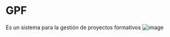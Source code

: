 # GPF
Es un sistema para la gestión de proyectos formativos
![image](https://github.com/ma4rc312/GPF/assets/92341844/a669fd88-9853-4bc9-a955-6b98aff6afde)
